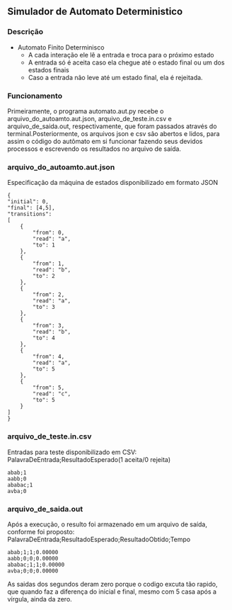 ## Simulador de Automato Deterministico
### Descrição
* Automato Finito Determinisco
     * A cada interação ele lê a entrada e troca para o próximo estado
     * A entrada só é aceita caso ela chegue até o estado final ou um dos estados finais
     * Caso a entrada não leve até um estado final, ela é rejeitada.
       
 ### Funcionamento
 <p>Primeiramente, o programa automato.aut.py recebe o arquivo_do_autoamto.aut.json, arquivo_de_teste.in.csv e arquivo_de_saida.out, respectivamente, que foram passados através do terminal.Posteriormente, os arquivos json e csv são abertos e lidos, para
  assim o código do autômato em si funcionar fazendo seus devidos processos e escrevendo os resultados no
  arquivo de saída.
 </p>
 
### arquivo_do_autoamto.aut.json
<p>Especificação da máquina de estados disponibilizado em formato JSON</p>
    
    {
    "initial": 0,
    "final": [4,5],
    "transitions": 
    [
        {
            "from": 0,
            "read": "a",
            "to": 1
        },
        {
            "from": 1,
            "read": "b",
            "to": 2
        },
        {
            "from": 2,
            "read": "a",
            "to": 3
        },
        {
            "from": 3,
            "read": "b",
            "to": 4
        },
        {
            "from": 4,
            "read": "a",
            "to": 5
        },
        {
            "from": 5,
            "read": "c",
            "to": 5
        }
    ]
    }

### arquivo_de_teste.in.csv
<p>Entradas para teste disponibilizado em CSV: PalavraDeEntrada;ResultadoEsperado(1 aceita/0 rejeita)</p>
    
    abab;1
    aabb;0
    ababac;1
    avba;0

### arquivo_de_saida.out
<p>Após a execução, o resulto foi armazenado em um arquivo de saída, conforme foi proposto: PalavraDeEntrada;ResultadoEsperado;ResultadoObtido;Tempo</p>
    
    abab;1;1;0.00000
    aabb;0;0;0.00000
    ababac;1;1;0.00000
    avba;0;0;0.00000

As saidas dos segundos deram zero porque o codigo excuta tão rapido, que quando faz a diferença do inicial e final, mesmo com 5 casa após a vírgula, ainda da zero.


    
